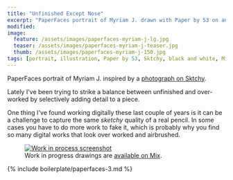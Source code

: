 ```yaml
---
title: "Unfinished Except Nose"
excerpt: "PaperFaces portrait of Myriam J. drawn with Paper by 53 on an iPad."
modified: 
image: 
  feature: /assets/images/paperfaces-myriam-j-lg.jpg
  teaser: /assets/images/paperfaces-myriam-j-teaser.jpg
  thumb: /assets/images/paperfaces-myriam-j-150.jpg
tags: [portrait, illustration, Paper by 53, Sktchy, black and white, Mix]
---
```


PaperFaces portrait of Myriam J. inspired by a [photograph on Sktchy](http://sktchy.com/kMXyoD).

Lately I've been trying to strike a balance between unfinished and over-worked by selectively adding detail to a piece. 

One thing I've found working digitally these last couple of years is it can be a challenge to capture the same *sketchy* quality of a real pencil. In some cases you have to do more work to fake it, which is probably why you find so many digital works that look over worked and airbrushed.

<figure>
  <a href="{{ site.url }}/assets/images/paperfaces-myriam-j-process-1-lg.jpg"><img src="{{ site.url }}/assets/images/paperfaces-myriam-j-process-1-900.jpg" alt="Work in process screenshot"></a>
  <figcaption>Work in progress drawings are <a href="https://mix.fiftythree.com/11098-Michael-Rose/3671059">available on Mix</a>.</figcaption>
</figure>

{% include boilerplate/paperfaces-3.md %}
